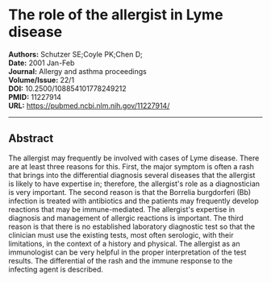 # The role of the allergist in Lyme disease

**Authors:** Schutzer SE;Coyle PK;Chen D;  
**Date:** 2001 Jan-Feb  
**Journal:** Allergy and asthma proceedings  
**Volume/Issue:** 22/1  
**DOI:** 10.2500/108854101778249212  
**PMID:** 11227914  
**URL:** https://pubmed.ncbi.nlm.nih.gov/11227914/

---

## Abstract

The allergist may frequently be involved with cases of Lyme disease. There are at least three reasons for this. First, the major symptom is often a rash that brings into the differential diagnosis several diseases that the allergist is likely to have expertise in; therefore, the allergist's role as a diagnostician is very important. The second reason is that the Borrelia burgdorferi (Bb) infection is treated with antibiotics and the patients may frequently develop reactions that may be immune-mediated. The allergist's expertise in diagnosis and management of allergic reactions is important. The third reason is that there is no established laboratory diagnostic test so that the clinician must use the existing tests, most often serologic, with their limitations, in the context of a history and physical. The allergist as an immunologist can be very helpful in the proper interpretation of the test results. The differential of the rash and the immune response to the infecting agent is described.

